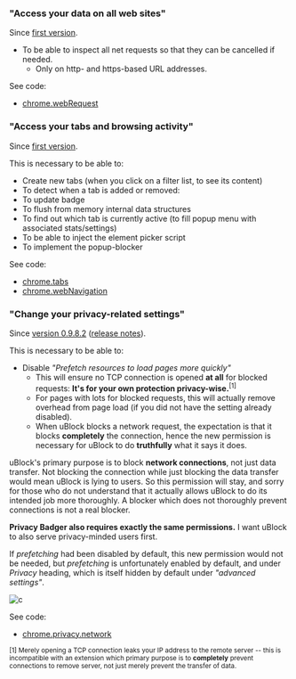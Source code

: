 ### "Access your data on all web sites"

Since [first version](https://github.com/gorhill/uBlock/blob/b5fdac90539b19a0db8f36ea537bd150edb4d9c8/manifest.json).

- To be able to inspect all net requests so that they can be cancelled if needed.
    - Only on http- and https-based URL addresses.

See code:

- [chrome.webRequest](https://github.com/gorhill/uBlock/search?q=%22chrome.webRequest%22&type=Code)

### "Access your tabs and browsing activity"

Since [first version](https://github.com/gorhill/uBlock/blob/b5fdac90539b19a0db8f36ea537bd150edb4d9c8/manifest.json).

This is necessary to be able to:

- Create new tabs (when you click on a filter list, to see its content)
- To detect when a tab is added or removed:
- To update badge
- To flush from memory internal data structures
- To find out which tab is currently active (to fill popup menu with associated stats/settings)
- To be able to inject the element picker script
- To implement the popup-blocker

See code:

- [chrome.tabs](https://github.com/gorhill/uBlock/search?q=%22chrome.tabs%22&type=Code)
- [chrome.webNavigation](https://github.com/gorhill/uBlock/search?q=%22chrome.webNavigation%22&type=Code)

### "Change your privacy-related settings"

Since [version 0.9.8.2](https://github.com/gorhill/uBlock/commit/e65c2939757f09db646d277b82da8690aaf3adbc) ([release notes](https://github.com/gorhill/uBlock/releases/tag/0.9.8.2)).

This is necessary to be able to:

- Disable _"Prefetch resources to load pages more quickly"_
    - This will ensure no TCP connection is opened **at all** for blocked requests: **It's for your own protection privacy-wise.**<sup>[1]</sup>
    - For pages with lots for blocked requests, this will actually remove overhead from page load (if you did not have the setting already disabled).
    - When uBlock blocks a network request, the expectation is that it blocks **completely** the connection, hence the new permission is necessary for uBlock to do **truthfully** what it says it does.

uBlock's primary purpose is to block **network connections**, not just data transfer. Not blocking the connection while just blocking the data transfer would mean uBlock is lying to users. So this permission will stay, and sorry for those who do not understand that it actually allows uBlock to do its intended job more thoroughly. A blocker which does not thoroughly prevent connections is not a real blocker.

**Privacy Badger also requires exactly the same permissions.** I want uBlock to also serve privacy-minded users first.

If _prefetching_ had been disabled by default, this new permission would not be needed, but _prefetching_ is unfortunately enabled by default, and under _Privacy_ heading, which is itself hidden by default under _"advanced settings"_.

![c](https://cloud.githubusercontent.com/assets/585534/7914528/924b9314-0845-11e5-8012-f67e4b1814cd.png)

See code:

- [chrome.privacy.network](https://github.com/gorhill/uBlock/commit/e65c2939757f09db646d277b82da8690aaf3adbc)

<sub>[1] Merely opening a TCP connection leaks your IP address to the remote server -- this is incompatible with an extension which primary purpose is to **completely** prevent connections to remove server, not just merely prevent the transfer of data.</sub>